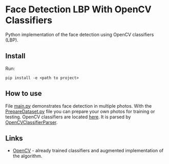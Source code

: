 # Face Detection LBP With OpenCV Classifiers

Python implementation of the face detection using OpenCV classifiers (LBP).


## Install

Run:

    pip install -e <path to project>

## How to use

File [main.py](https://github.com/MatveyMelnikov/FaceDetectionLBPWithOpenCVClassifiers/blob/master/main.py) demonstrates face detection in multiple photos.
With the [PrepareDataset.py](https://github.com/MatveyMelnikov/FaceDetectionLBPWithOpenCVClassifiers/blob/master/PrepareDataset.py) file you can prepare your own photos for training or testing. OpenCV classifiers are located [here](https://github.com/MatveyMelnikov/FaceDetectionLBPWithOpenCVClassifiers/blob/master/classifiers). It is parsed by [OpenCVClassifierParser](https://github.com/MatveyMelnikov/FaceDetectionLBPWithOpenCVClassifiers/blob/master/OpenCVClassifierParser.py).


## Links
* [OpenCV](https://github.com/opencv/opencv) - already trained classifiers and augmented implementation of the algorithm.
